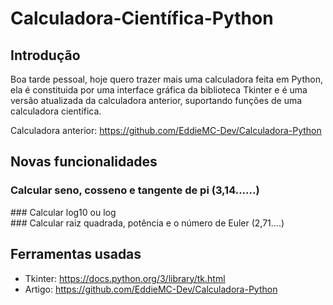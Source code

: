 # Calculadora-Científica-Python

## Introdução
Boa tarde pessoal, hoje quero trazer mais uma calculadora feita em Python, ela é constituida por uma
interface gráfica da biblioteca Tkinter e é uma versão atualizada da calculadora anterior, suportando
funções de uma calculadora científica.

Calculadora anterior: <a href="https://github.com/EddieMC-Dev/Calculadora-Python">https://github.com/EddieMC-Dev/Calculadora-Python</a>

<div>
  
</div>

## Novas funcionalidades
### Calcular seno, cosseno e tangente de pi (3,14......)
<div>
  <img src="" >
</div>
### Calcular log10 ou log
<div>
  <img src="">
</div>
### Calcular raiz quadrada, potência e o número de Euler (2,71....)
<div>
  <img src="">
</div>


## Ferramentas usadas
- Tkinter: https://docs.python.org/3/library/tk.html
- Artigo: https://github.com/EddieMC-Dev/Calculadora-Python

